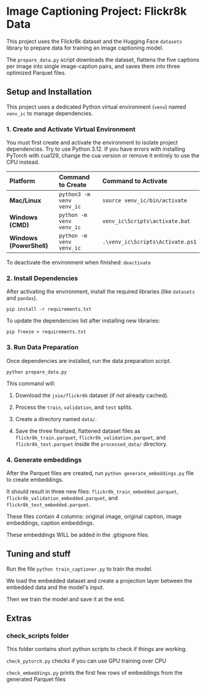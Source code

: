# Image Captioning Project: Flickr8k Data

This project uses the Flickr8k dataset and the Hugging Face `datasets` library to prepare data for training an image captioning model.

The `prepare_data.py` script downloads the dataset, flattens the five captions per image into single image-caption pairs, and saves them into three optimized Parquet files.

## Setup and Installation

This project uses a dedicated Python virtual environment (`venv`) named `venv_ic` to manage dependencies.

### 1. Create and Activate Virtual Environment

You must first create and activate the environment to isolate project dependencies. Try to use Python 3.12. If you have errors with installing PyTorch with cua129, change the cua version or remove it entirely to use the CPU instead.

| **Platform**             | **Command to Create**     | **Command to Activate**          |
| :----------------------- | :------------------------ | :------------------------------- |
| **Mac/Linux**            | `python3 -m venv venv_ic` | `source venv_ic/bin/activate`    |
| **Windows (CMD)**        | `python -m venv venv_ic`  | `venv_ic\Scripts\activate.bat`   |
| **Windows (PowerShell)** | `python -m venv venv_ic`  | `.\venv_ic\Scripts\Activate.ps1` |

To deactivate the environment when finished: `deactivate`

### 2. Install Dependencies

After activating the environment, install the required libraries (like `datasets` and `pandas`).

`pip install -r requirements.txt`

To update the dependencies list after installing new libraries:

`pip freeze > requirements.txt`

### 3. Run Data Preparation

Once dependencies are installed, run the data preparation script.

`python prepare_data.py`

This command will:

1. Download the `jxie/flickr8k` dataset (if not already cached).

2. Process the `train`, `validation`, and `test` splits.

3. Create a directory named `data/`.

4. Save the three finalized, flattened dataset files as `flickr8k_train.parquet`, `flickr8k_validation.parquet`, and `flickr8k_test.parquet` inside the `processed_data/` directory.

### 4. Generate embeddings

After the Parquet files are created, run `python generate_embeddings.py` file to create embeddings.

It should result in three new files: `flickr8k_train_embedded.parquet`, `flickr8k_validation_embedded.parquet`, and `flickr8k_test_embedded.parquet`.

These files contain 4 columns: original image, original caption, image embeddings, caption embeddings.

These embeddings WILL be added in the .gitignore files.

## Tuning and stuff

Run the file `python train_captioner.py` to train the model.

We load the embedded dataset and create a projection layer between the embedded data and the model's input.

Then we train the model and save it at the end.

## Extras

### check_scripts folder

This folder contains short python scripts to check if things are working.

`check_pytorch.py` checks if you can use GPU training over CPU

`check_embeddings.py` prints the first few rows of embeddings from the generated Parquet files
